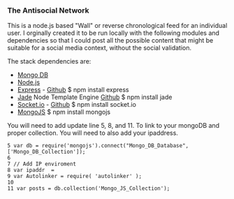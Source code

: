 ### The Antisocial Network

This is a node.js based "Wall" or reverse chronological feed for an individual user. I orginally created it to be run locally with the following modules and dependencies so that I could post all the possible content that might be suitable for a social media context, without the social validation.

The stack dependencies are:
* [Mongo DB](https://github.com/mongodb/mongo "Mongo DB")
* [Node.js](http://nodejs.org/ "Node.js")
* [Express](http://expressjs.com/ "Express") - [Github](https://github.com/strongloop/expressjs.com "Express Js Github")
   $ npm install express
* [Jade](http://jade-lang.com/ "Jade") Node Template Engine [Github](https://github.com/jadejs/jade "Jade Github")
    $ npm install jade
* [Socket.io](http://socket.io/ "Socket.io") - [Github](https://github.com/Automattic/socket.io/ "Socket Github")
   $ npm install socket.io
* [MongoJS](https://github.com/mafintosh/mongojs)
    $ npm install mongojs

You will need to add update line 5, 8, and 11. To link to your mongoDB and proper collection. You will need to also add your ipaddress.

	5 var db = require('mongojs').connect("Mongo_DB_Database", ['Mongo_DB_Collection']);
	6 
	7 // Add IP enviroment
	8 var ipaddr  = 
	9 var Autolinker = require( 'autolinker' );
	10 
	11 var posts = db.collection('Mongo_JS_Collection');